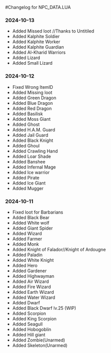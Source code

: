#Changelog for NPC_DATA.LUA

### 2024-10-13
- Added Missed loot //Thanks to Untitiled
- Added Kalphite Soldier
- Added Kalphite Worker
- Added Kalphite Guardian
- Added Al-Kharid Warriors
- Added Lizard
- Added Small Lizard

### 2024-10-12
- Fixed Wrong ItemID
- Added Missing loot
- Added Green Dragon
- Added Blue Dragon
- Added Red Dragon
- Added Basilisk
- Added Moss Giant
- Added Ghost
- Added H.A.M. Guard
- Added Jail Guard
- Added Black Knight
- Added Ghoul
- Added Crawling Hand
- Added Loar Shade
- Added Banshee
- Added Infernal Mage
- Added Ice warrior
- Added Pirate
- Added Ice Giant
- Added Mugger

### 2024-10-11
- Fixed loot for Barbarians
- Added Black Bear
- Added White wolf
- Added Giant Spider
- Added Wizard
- Added Farmer
- Added Monk
- Added Knight of Falador//Knight of Ardougne
- Added Paladin
- Added White Knight
- Added Hero
- Added Gardener
- Added Highwayman
- Added Air Wizard
- Added Fire Wizard
- Added Earth Wizard
- Added Water Wizard
- Added Dwarf
- Added Black Dwarf lv.25 (WIP)
- Added Scorpion
- Added King Scorpion
- Added Seagull
- Added Hobogoblin
- Added Hill giant
- Added Zombie(Unarmed)
- Added Skeleton(Unarmed)